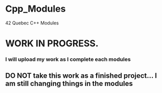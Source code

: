 # Cpp_Modules
42 Quebec C++ Modules

# WORK IN PROGRESS.
### I will upload my work as I complete each modules
## DO NOT take this work as a finished project... I am still changing things in the modules
